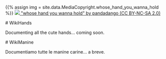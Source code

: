 {{% assign img = site.data.MediaCopyright.whose_hand_you_wanna_hold %}}
<a href="{{ img.source }}">
    <img src="/WikiHands-Media/{{ img.i }}"/>
    "whose hand you wanna hold" by pandadango (CC BY-NC-SA 2.0)
</a>

<div markdown=1 lang=en>
# WikiHands

Documenting all the cute hands... coming soon.
</div>


<div markdown=1 lang=it>
# WikiManine

Documentiamo tutte le manine carine... a breve.
</div>
